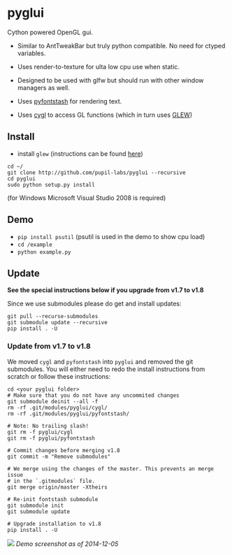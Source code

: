 pyglui
======

Cython powered OpenGL gui.

* Similar to AntTweakBar but truly python compatible. No need for ctyped variables.

* Uses render-to-texture for ulta low cpu use when static.

* Designed to be used with glfw but should run with other window managers as well.

* Uses [pyfontstash](http://github.com/pupil-labs/pyfontstash) for rendering text.

* Uses [cygl](http://github.com/pupil-labs/cygl) to access GL functions (which in turn uses [GLEW](http://glew.sourceforge.net/))



## Install
* install `glew` (instructions can be found [here](https://github.com/pupil-labs/cygl/blob/master/README.md))
```shell
cd ~/
git clone http://github.com/pupil-labs/pyglui --recursive
cd pyglui
sudo python setup.py install
```

(for Windows Microsoft Visual Studio 2008 is required)

## Demo
* `pip install psutil` (psutil is used in the demo to show cpu load)
* `cd /example`
* `python example.py`


## Update
**See the special instructions below if you upgrade from v1.7 to v1.8**

Since we use submodules please do get and install updates:
```shell
git pull --recurse-submodules
git submodule update --recursive
pip install . -U
```

### Update from v1.7 to v1.8
We moved `cygl` and `pyfontstash` into `pyglui` and removed the git submodules.
You will either need to redo the install instructions from scratch or follow
these instructions:

```
cd <your pyglui folder>
# Make sure that you do not have any uncommited changes
git submodule deinit --all -f
rm -rf .git/modules/pyglui/cygl/
rm -rf .git/modules/pyglui/pyfontstash/

# Note: No trailing slash!
git rm -f pyglui/cygl
git rm -f pyglui/pyfontstash

# Commit changes before merging v1.8
git commit -m "Remove submodules"

# We merge using the changes of the master. This prevents an merge issue
# in the `.gitmodules` file.
git merge origin/master -Xtheirs

# Re-init fontstash submodule
git submodule init
git submodule update

# Upgrade installation to v1.8
pip install . -U
```

![](https://raw.github.com/wiki/pupil-labs/pyglui/media/demo_screenshot_20141221.png)
*Demo screenshot as of 2014-12-05*
